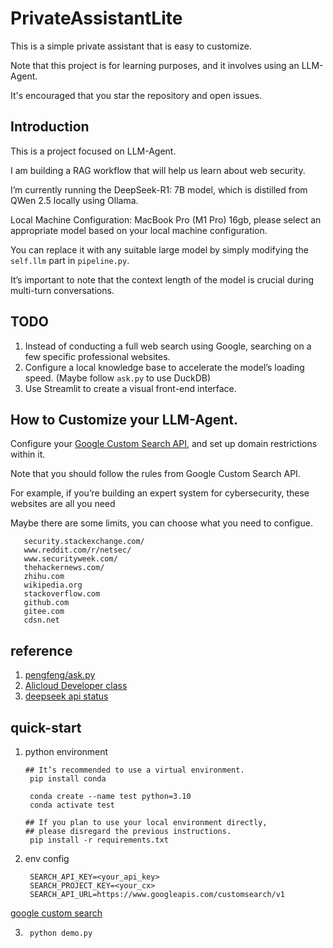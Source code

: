 # PrivateAssistantLite

This is a simple private assistant that is easy to customize.

Note that this project is for learning purposes, and it involves using an LLM-Agent.

It's encouraged that you star the repository and open issues.

## Introduction

This is a project focused on LLM-Agent. 

I am building a RAG workflow that will help us learn about web security.

I’m currently running the DeepSeek-R1: 7B model, which is distilled from QWen 2.5 locally using Ollama. 

Local Machine Configuration: MacBook Pro (M1 Pro) 16gb, please select an appropriate model based on your local machine configuration.

You can replace it with any suitable large model by simply modifying the ``self.llm`` part in ``pipeline.py``.

It’s important to note that the context length of the model is crucial during multi-turn conversations.

## TODO

1. Instead of conducting a full web search using Google, searching on a few specific professional websites.
2. Configure a local knowledge base to accelerate the model’s loading speed. (Maybe follow ``ask.py`` to use DuckDB)
3. Use Streamlit to create a visual front-end interface.

## How to Customize your LLM-Agent.

Configure your [Google Custom Search API](https://developers.google.com/custom-search/v1/overview?hl=zh-cn), and set up domain restrictions within it. 

Note that you should follow the rules from Google Custom Search API.

For example, if you’re building an expert system for cybersecurity, these websites are all you need

Maybe there are some limits, you can choose what you need to configue.

``` text
   security.stackexchange.com/
   www.reddit.com/r/netsec/
   www.securityweek.com/
   thehackernews.com/
   zhihu.com
   wikipedia.org
   stackoverflow.com
   github.com
   gitee.com
   cdsn.net
```

## reference

1. [pengfeng/ask.py](https://github.com/pengfeng/ask.py?tab=readme-ov-file)
2. [Alicloud Developer class](https://developer.aliyun.com/article/1266585)
3. [deepseek api status](https://status.deepseek.com/#)

## quick-start

1. python environment

   ``` shell
   ## It’s recommended to use a virtual environment.
    pip install conda

    conda create --name test python=3.10
    conda activate test

   ## If you plan to use your local environment directly, 
   ## please disregard the previous instructions.
    pip install -r requirements.txt
   ```
2. env config
   ```
    SEARCH_API_KEY=<your_api_key>
    SEARCH_PROJECT_KEY=<your_cx>
    SEARCH_API_URL=https://www.googleapis.com/customsearch/v1
   ```

[google custom search](https://developers.google.com/custom-search/v1/overview?hl=zh-cn)

3. 
   ``` shell
    python demo.py
   ```